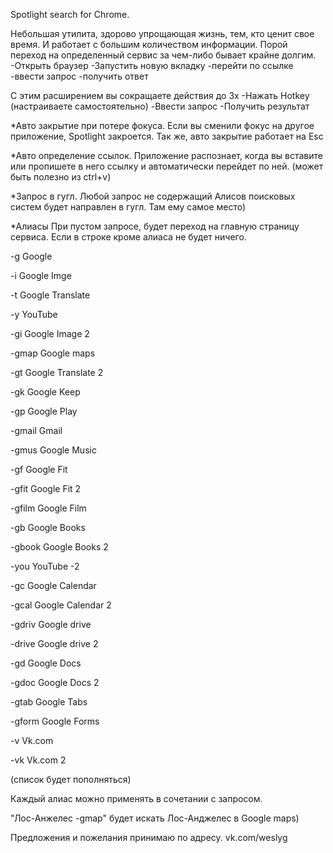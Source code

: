 Spotlight search for Chrome. 

Небольшая утилита, здорово упрощающая жизнь, тем, кто ценит свое время. И работает с большим количеством информации. Порой переход на определенный сервис за чем-либо бывает крайне долгим. 
-Открыть браузер
-Запустить новую вкладку
-перейти по ссылке
-ввести запрос 
-получить ответ

С этим расширением вы сокращаете действия до 3х
-Нажать Hotkey (настраиваете самостоятельно)
-Ввести запрос
-Получить результат 

*Авто закрытие при потере фокуса. Если вы сменили фокус на другое приложение, Spotlight закроется.
Так же, авто закрытие работает на Esc

*Авто определение ссылок. Приложение распознает, когда вы вставите или пропишете в него ссылку и автоматически перейдет по ней. (может быть полезно из ctrl+v)

*Запрос в гугл. Любой запрос не содержащий Алисов поисковых систем будет направлен в гугл. Там ему самое место)

*Алиасы
При пустом запросе, будет переход на главную страницу сервиса. Если в строке кроме алиаса не будет ничего.

-g Google

-i Google Imge

-t Google Translate

-y YouTube

-gi Google Image 2

-gmap Google maps

-gt Google Translate 2

-gk Google Keep

-gp Google Play

-gmail Gmail

-gmus Google Music

-gf Google Fit

-gfit Google Fit 2

-gfilm Google Film

-gb Google Books

-gbook Google Books 2

-you YouTube -2

-gc Google Calendar

-gcal Google Calendar 2

-gdriv Google drive

-drive Google drive 2

-gd Google Docs

-gdoc Google Docs 2

-gtab Google Tabs

-gform Google Forms

-v Vk.com

-vk Vk.com 2

(список будет пополняться)

Каждый алиас можно применять в сочетании с запросом. 

"Лос-Анжелес -gmap"  будет искать Лос-Анджелес в Google maps)

Предложения и пожелания принимаю по адресу.
vk.com/weslyg

